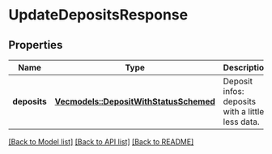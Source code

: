# UpdateDepositsResponse

## Properties

Name | Type | Description | Notes
------------ | ------------- | ------------- | -------------
**deposits** | [**Vec<models::DepositWithStatusSchemed>**](DepositWithStatusSchemed.md) | Deposit infos: deposits with a little less data. | 

[[Back to Model list]](../README.md#documentation-for-models) [[Back to API list]](../README.md#documentation-for-api-endpoints) [[Back to README]](../README.md)


